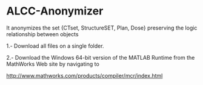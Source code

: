 # ALCC-Anonymizer
It anonymizes the set {CTset, StructureSET, Plan, Dose} preserving the logic relationship between objects

1.- Download all files on a single folder.

2.- Download the Windows 64-bit version of the MATLAB Runtime
from the MathWorks Web site by navigating to

http://www.mathworks.com/products/compiler/mcr/index.html
